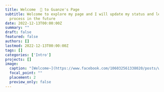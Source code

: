 ```yaml
---
title: Welcome  👋 to Guanze's Page
subtitle: Welcome to explore my page and I will update my status and learning
  process in the future
date: 2022-12-13T00:00:00Z
summary: ""
draft: false
featured: false
authors: []
lastmod: 2022-12-13T00:00:00Z
tags: []
categories: ['Intro']
projects: []
image:
  caption: "[Welcome~](https://www.facebook.com/106032561338020/posts/welcome-to-my-page/106040118003931/)"
  focal_point: ""
  placement: 2
  preview_only: false
---
```


